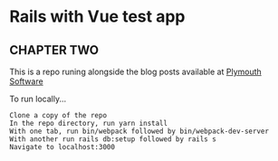 # Rails with Vue test app

## CHAPTER TWO

This is a repo runing alongside the blog posts available at [Plymouth Software](www.plymouthsoftware.com)

To run locally...

    Clone a copy of the repo
    In the repo directory, run yarn install
    With one tab, run bin/webpack followed by bin/webpack-dev-server
    With another run rails db:setup followed by rails s
    Navigate to localhost:3000
